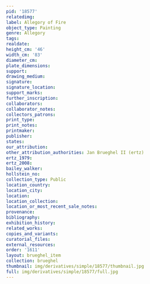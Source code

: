 ```yaml
---
pid: '18577'
relatedimg: 
label: Allegory of Fire
object_type: Painting
genre: Allegory
tags: 
realdate: 
height_cm: '46'
width_cm: '83'
diameter_cm: 
plate_dimensions: 
support: 
drawing_medium: 
signature: 
signature_location: 
support_marks: 
further_inscription: 
collaborators: 
collaborator_notes: 
collectors_patrons: 
print_type: 
print_notes: 
printmaker: 
publisher: 
states: 
our_attribution: 
other_attribution_authorities: Jan Brueghel II (ertz)
ertz_1979: 
ertz_2008: 
bailey_walker: 
hollstein_no: 
collection_type: Public
location_country: 
location_city: 
location: 
location_collection: 
location_or_most_recent_sale_notes: 
provenance: 
bibliography: 
exhibition_history: 
related_works: 
copies_and_variants: 
curatorial_files: 
external_resources: 
order: '1611'
layout: brueghel_item
collection: brueghel
thumbnail: img/derivatives/simple/18577/thumbnail.jpg
full: img/derivatives/simple/18577/full.jpg
---
```

